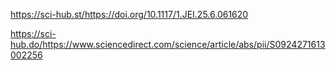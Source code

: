 https://sci-hub.st/https://doi.org/10.1117/1.JEI.25.6.061620

https://sci-hub.do/https://www.sciencedirect.com/science/article/abs/pii/S0924271613002256